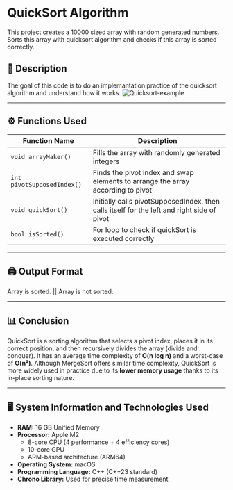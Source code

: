 # QuickSort Algorithm

This project creates a 10000 sized array with random generated numbers. Sorts this array with quicksort algorithm and checks if this array is sorted correctly.

## 📌 Description

The goal of this code is to do an implemantation practice of the quicksort algorithm and understand how it works.
![Quicksort-example](https://github.com/user-attachments/assets/d886cb17-6068-47ce-a886-34fa6da4b8f3)



---

## ⚙️ Functions Used

| Function Name             | Description                                                                                |
|---------------------------|--------------------------------------------------------------------------------------------|
| `void arrayMaker()`       | Fills the array with randomly generated integers                                           |
| `int pivotSupposedIndex()`| Finds the pivot index and swap elements to arrange the array according to pivot            |
| `void quickSort()`        | Initially calls pivotSupposedIndex, then calls itself for the left and right side of pivot |
| `bool isSorted()`         | For loop to check if quickSort is executed correctly                                       |


---

## 🖨️ Output Format

Array is sorted. || Array is not sorted.

---

## 📊 Conclusion

QuickSort is a sorting algorithm that selects a pivot index, places it in its correct position, and then recursively divides the array (divide and conquer). It has an average time complexity of **O(n log n)** and a worst-case of **O(n²)**. Although MergeSort offers similar time complexity, QuickSort is more widely used in practice due to its **lower memory usage** thanks to its in-place sorting nature.


---

## 🖥️ System Information and Technologies Used

- **RAM:** 16 GB Unified Memory  
- **Processor:** Apple M2  
  - 8-core CPU (4 performance + 4 efficiency cores)  
  - 10-core GPU  
  - ARM-based architecture (ARM64)  
- **Operating System:** macOS
- **Programming Language:** C++ (C++23 standard)
- **Chrono Library:** Used for precise time measurement



 
